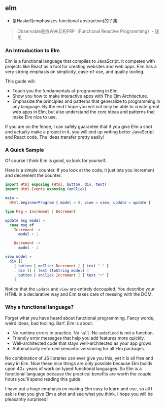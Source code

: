 ## elm
- 是Haskell(emphasizes functional abstraction)的子集

> Observable是方兴未艾的FRP（Functional Reactive Programming）- 迷思

### An Introduction to Elm

Elm is a functional language that compiles to JavaScript. It competes with projects like React as a tool for creating websites and web apps. Elm has a very strong emphasis on simplicity, ease-of-use, and quality tooling.

This guide will:

- Teach you the fundamentals of programming in Elm.
- Show you how to make interactive apps with The Elm Architecture.
- Emphasize the principles and patterns that generalize to programming in any language.
By the end I hope you will not only be able to create great web apps in Elm, but also understand the core ideas and patterns that make Elm nice to use.

If you are on the fence, I can safely guarantee that if you give Elm a shot and actually make a project in it, you will end up writing better JavaScript and React code. The ideas transfer pretty easily!

### A Quick Sample

Of course I think Elm is good, so look for yourself.

Here is a simple counter. If you look at the code, it just lets you increment and decrement the counter:

```elm
import Html exposing (Html, button, div, text)
import Html.Events exposing (onClick)

main =
  Html.beginnerProgram { model = 0, view = view, update = update }

type Msg = Increment | Decrement

update msg model =
  case msg of
    Increment ->
      model + 1

    Decrement ->
      model - 1

view model =
  div []
    [ button [ onClick Decrement ] [ text "-" ]
    , div [] [ text (toString model) ]
    , button [ onClick Increment ] [ text "+" ]
    ]
```

Notice that the `update` and `view` are entirely decoupled. You describe your HTML in a declarative way and Elm takes care of messing with the DOM.

### Why a functional language?

Forget what you have heard about functional programming. Fancy words, weird ideas, bad tooling. Barf. Elm is about:

- No runtime errors in practice. No `null`. No `undefined` is not a function.
- Friendly error messages that help you add features more quickly.
- Well-architected code that stays well-architected as your app grows.
- Automatically enforced semantic versioning for all Elm packages.

No combination of JS libraries can ever give you this, yet it is all free and easy in Elm. Now these nice things are only possible because Elm builds upon 40+ years of work on typed functional languages. So Elm is a functional language because the practical benefits are worth the couple hours you'll spend reading this guide.

I have put a huge emphasis on making Elm easy to learn and use, so all I ask is that you give Elm a shot and see what you think. I hope you will be pleasantly surprised!